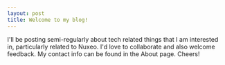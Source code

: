```yaml
---
layout: post
title: Welcome to my blog!
---
```


I'll be posting semi-regularly about tech related things that I am interested in, particularly related to Nuxeo. I'd love to collaborate and also welcome feedback. My contact info can be found in the About page. Cheers!